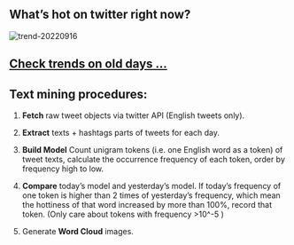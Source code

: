 ## What’s hot on twitter right now?

![trend-20220916][wordcloud]

[wordcloud]: https://raw.githubusercontent.com/xdqc/tweet-trend-everyday/master/word-cloud/trend-20220916.png?token=AF5V4P7ADR6KQBZ4CEDTNIK6AXRMU "trend-20220916"

## [Check trends on old days ...](https://github.com/xdqc/tweet-trend-everyday/tree/master/word-cloud)

## Text mining procedures:

1. **Fetch** raw tweet objects via twitter API (English tweets only).

2. **Extract** texts + hashtags parts of tweets for each day.

3. **Build Model** Count unigram tokens (i.e. one English word as a token) of tweet texts, calculate the occurrence frequency of each token, order by frequency high to low.

4. **Compare** today’s model and yesterday’s model. If today’s frequency of one token is higher than 2 times of yesterday’s frequency, which mean the hottiness of that word increased by more than 100%, record that token. (Only care about tokens with frequency >10^-5 )

5. Generate **Word Cloud** images.
